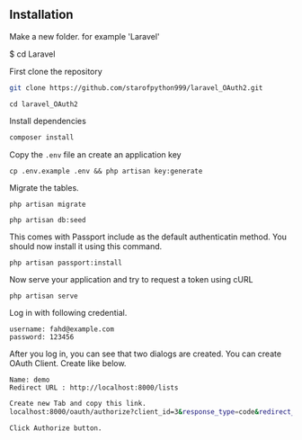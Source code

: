 ## Installation 

Make a new folder. for example 'Laravel'

$ cd Laravel

First clone the repository

```bash
git clone https://github.com/starofpython999/laravel_OAuth2.git

```

```
cd laravel_OAuth2
```


Install dependencies

```bash
composer install
```

Copy the `.env` file an create an application key

```
cp .env.example .env && php artisan key:generate
```

Migrate the tables.

```
php artisan migrate
```

```
php artisan db:seed
```

This comes with Passport include as the default authenticatin method. You should now install it using this command.

```
php artisan passport:install
```

Now serve your application and try to request a token using cURL

```bash
php artisan serve
```
Log in with following credential.
```
username: fahd@example.com
password: 123456
```

After you log in, you can see that two dialogs are created.
You can create OAuth Client.
Create like below.
```
Name: demo
Redirect URL : http://localhost:8000/lists
```

```bash
Create new Tab and copy this link.
localhost:8000/oauth/authorize?client_id=3&response_type=code&redirect_uri=http%3A%2F%2Flocalhost:8000%2Flists

Click Authorize button.
```
